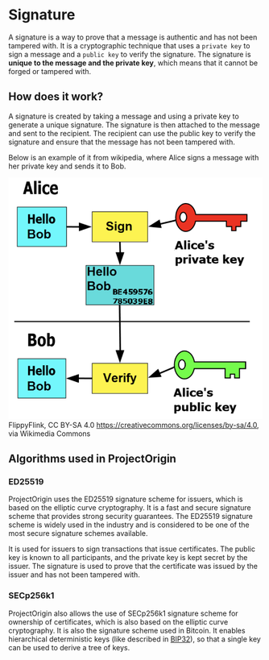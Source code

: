 # Signature

A signature is a way to prove that a message is authentic and has not been tampered with.
It is a cryptographic technique that uses a `private key` to sign a message and a `public key` to verify the signature.
The signature is **unique to the message and the private key**, which means that it cannot be forged or tampered with.

## How does it work?

A signature is created by taking a message and using a private key to generate a unique signature.
The signature is then attached to the message and sent to the recipient.
The recipient can use the public key to verify the signature and ensure that the message has not been tampered with.

Below is an example of it from wikipedia, where Alice signs a message with her private key and sends it to Bob.

![Signature](signature.png)
</br> FlippyFlink, CC BY-SA 4.0 <https://creativecommons.org/licenses/by-sa/4.0>, via Wikimedia Commons

## Algorithms used in ProjectOrigin

### ED25519

ProjectOrigin uses the ED25519 signature scheme for issuers, which is based on the elliptic curve cryptography.
It is a fast and secure signature scheme that provides strong security guarantees.
The ED25519 signature scheme is widely used in the industry and is considered to be one of the most secure signature schemes available.

It is used for issuers to sign transactions that issue certificates.
The public key is known to all participants, and the private key is kept secret by the issuer.
The signature is used to prove that the certificate was issued by the issuer and has not been tampered with.

### SECp256k1

ProjectOrigin also allows the use of SECp256k1 signature scheme for ownership of certificates,
which is also based on the elliptic curve cryptography.
It is also the signature scheme used in Bitcoin.
It enables hierarchical deterministic keys (like described in [BIP32](https://github.com/bitcoin/bips/blob/master/bip-0032.mediawiki)), so that a single key can be used to derive a tree of keys.
